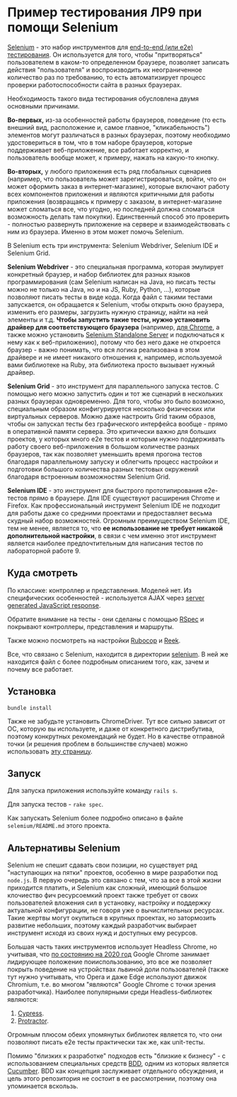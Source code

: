 # Пример тестирования ЛР9 при помощи Selenium

[Selenium](https://selenium.dev/) - это набор инструментов для [end-to-end (или e2e) тестирования](https://medium.com/the-hitchhikers-guide-to-e2e-testing/part-i-e2e-testing-and-selenium-ef031978ee20). Он используется для того, чтобы "притворяться" пользователем в каком-то определенном браузере, позволяет записать действия "пользователя" и воспроизводить их неограниченное количество раз по требованию, то есть автоматизирует процесс проверки работоспособности сайта в разных браузерах.

Необходимость такого вида тестирования обусловлена двумя основными причинами.

**Во-первых,** из-за особенностей работы браузеров, поведение (то есть внешний вид, расположение и, самое главное, "кликабельность") элементов могут различаться в разных браузерах, поэтому необходимо удостовериться в том, что в том наборе браузеров, которые поддерживает веб-приложение, все работает корректно, и пользователь вообще может, к примеру, нажать на какую-то кнопку.

**Во-вторых,** у любого приложения есть ряд глобальных сценариев (например, что пользователь может зарегистрироваться, войти, что он может оформить заказ в интернет-магазине), которые включают работу всех компонентов приложения и являются критичными для работы приложения (возвращаясь к примеру с заказом, в интернет-магазине может сломаться все, что угодно, но последней должна сломаться возможность делать там покупки). Единственный способ это проверить - полностью развернуть приложение на сервере и взаимодействовать с ним из браузера. Именно в этом может помочь Selenium.

В Selenium есть три инструмента: Selenium Webdriver, Selenium IDE и Selenium Grid.

**Selenium Webdriver** - это специальная программа, которая эмулирует конкретный браузер, и набор библиотек для разных языков программирования (сам Selenium написан на Java, но писать тесты можно не только на Java, но и на JS, Ruby, Python, ...), которые позволяют писать тесты в виде кода. Когда файл с такими тестами запускается, он обращается к Selenium, чтобы открыть окно браузера, изменить его размеры, загрузить нужную страницу, найти на ней элементы и т.д. **Чтобы запустить такие тесты, нужно установить драйвер для соответствующего браузера** (например, [для Chrome](https://sites.google.com/a/chromium.org/chromedriver/home), а также можно установить [Selenium Standalone Server](https://selenium.dev/downloads/) и подключаться к нему как к веб-приложению), потому что без него даже не откроется браузер - важно понимать, что вся логика реализована в этом драйвере и не имеет никакого отношения к, например, используемой вами библиотеке на Ruby, эта библиотека просто вызывает нужный драйвер.

**Selenium Grid** - это инструмент для параллельного запуска тестов. С помощью него можно запустить один и тот же сценарий в нескольких разных браузерах одновременно. Для того, чтобы это было возможно, специальным образом конфигурируется несколько физических или виртуальных серверов. Можно даже настроить Grid таким образов, чтобы он запускал тесты без графического интерфейса вообще - прямо в оперативной памяти сервера. Это критически важно для больших проектов, у которых много e2e тестов и которым нужно поддерживать работу своего веб-приложения в большом количестве разных браузеров, так как позволяет уменьшить время прогона тестов благодаря параллельному запуску и облегчить процесс настройки и подготовки большого количества разных тестовых окружений благодаря встроенным возможностям Selenium Grid.

**Selenium IDE** - это инструмент для быстрого прототипирования e2e-тестов прямо в браузере. Для IDE существуют расширения Chrome и Firefox. Как профессиональный инструмент Selenium IDE не подходит для работы даже со средними проектами и предоставляет весьма скудный набор возможностей. Огромным преимуществом Selenium IDE, тем не менее, является то, что **ее использование не требует никакой дополнительной настройки**, в связи с чем именно этот инструмент является наиболее предпочтительным для написания тестов по лабораторной работе 9.

## Куда смотреть

По классике: контроллер и представления. Моделей нет. Из специфических особенностей - используется AJAX через [server generated JavaScript response](https://signalvnoise.com/posts/3697-server-generated-javascript-responses).

Обратите внимание на тесты - они сделаны с помощью [RSpec](https://github.com/rspec/rspec-rails) и покрывают контроллеры, представления и маршруты.

Также можно посмотреть на настройки [Rubocop](https://github.com/rubocop-hq/rubocop) и [Reek](https://github.com/troessner/reek).

Все, что связано с Selenium, находится в директории [selenium](selenium). В ней же находится файл с более подробным описанием того, как, зачем и почему все работает.

## Установка

`bundle install`

Также не забудьте установить ChromeDriver. Тут все сильно зависит от ОС, которую вы используете, и даже от конкретного дистрибутива, поэтому конкрутных рекомендаций не будет. Но в качестве отправной точки (и решения проблем в большинстве случаев) можно использовать [эту страницу](https://github.com/SeleniumHQ/selenium/wiki/ChromeDriver).

## Запуск

Для запуска приложения используйте команду `rails s`.

Для запуска тестов - `rake spec`.

Как запускать Selenium более подробно описано в файле `selemium/README.md` этого проекта.

## Альтернативы Selenium

Selenium не спешит сдавать свои позиции, но существует ряд "наступающих на пятки" проектов, особенно в мире разработки под `node.js`. В первую очередь это связано с тем, что за все в этой жизни приходится платить, и Selenium как сложный, имеющий большое клочиество фич ресурсоемкий проект также требует
от своих пользователей вложения сил в установку, настройку и поддержку актуальной конфигурации, не говоря уже о вычислительных ресурсах. Такие жертвы могут окупиться в крупных проектах, но затормозить развитие небольших,
поэтому каждый разработчик выбирает инструмент исходя из своих нужд и доступных ему ресурсов.

Большая часть таких инструментов использует Headless Chrome, но учитывая, что [по состоянию на 2020 год](https://www.w3schools.com/browsers/) Google Chrome занимает лидирующее положение поииспользованию, это все же позволяет покрыть поведение на устройствах львиной доли пользователей (также тут нужно учитывать, что Opera и даже Edge используют движок Chromium, т.е. во многом "являются" Google Chrome с точки зрения разработчика).
Наиболее популярными среди Headless-библиотек являются:

1. [Cypress](https://www.cypress.io/how-it-works/).
2. [Protractor](https://www.protractortest.org/#/).

Огромным плюсом обеих упомянутых библиотек является то, что они позволяют писать e2e тесты практически так же, как unit-тесты.

Помимо "близких к разработке" подходов есть "близкие к бизнесу" - с использованием специальных средств [BDD](https://medium.com/@lucyhackwrench/%D1%87%D1%82%D0%BE-%D1%82%D0%B0%D0%BA%D0%BE%D0%B5-tdd-%D0%B8-bdd-%D0%BD%D0%B0-%D0%BF%D0%B0%D0%BB%D1%8C%D1%86%D0%B0%D1%85-%D0%B8-%D1%87%D1%82%D0%BE-%D0%B4%D0%BE%D0%BB%D0%B6%D0%B5%D0%BD-%D0%B7%D0%BD%D0%B0%D1%82%D1%8C-%D0%BE-%D0%BD%D0%B8%D1%85-%D1%84%D1%80%D0%BE%D0%BD%D1%82%D0%B5%D0%BD%D0%B4%D0%B5%D1%80-701a10e06bb9#:~:text=BDD%20(Behavior%20Driven%20Development)%20%E2%80%94,%D0%B8%D1%85%20%D1%80%D0%B5%D0%B0%D0%BB%D0%B8%D0%B7%D0%B0%D1%86%D0%B8%D0%B8%20%D0%B8%D1%81%D0%BF%D0%BE%D0%BB%D1%8C%D0%B7%D1%83%D1%8E%D1%82%D1%81%D1%8F%20%D1%80%D0%B0%D0%B7%D0%BD%D1%8B%D0%B5%20%D0%B8%D0%BD%D1%81%D1%82%D1%80%D1%83%D0%BC%D0%B5%D0%BD%D1%82%D1%8B.), одним из которых является [Cucumber](https://cucumber.io/). BDD как концепция заслуживает отдельного обсуждения, и цель этого репозитория не состоит в ее рассмотрении, поэтому она упоминается вскользь.
